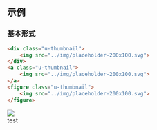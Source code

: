 ## 示例
### 基本形式

<div class="m-example"></div>

```html
<div class="u-thumbnail">
    <img src="../img/placeholder-200x100.svg">
</div>
<a class="u-thumbnail">
    <img src="../img/placeholder-200x100.svg">
</a>
<figure class="u-thumbnail">
    <img src="../img/placeholder-200x100.svg">
</figure>
```

<div class="u-thumbnail">
    <img src="../img/placeholder-200x100.svg">
    <div class="thumbnail_caption">test</div>
</div>
